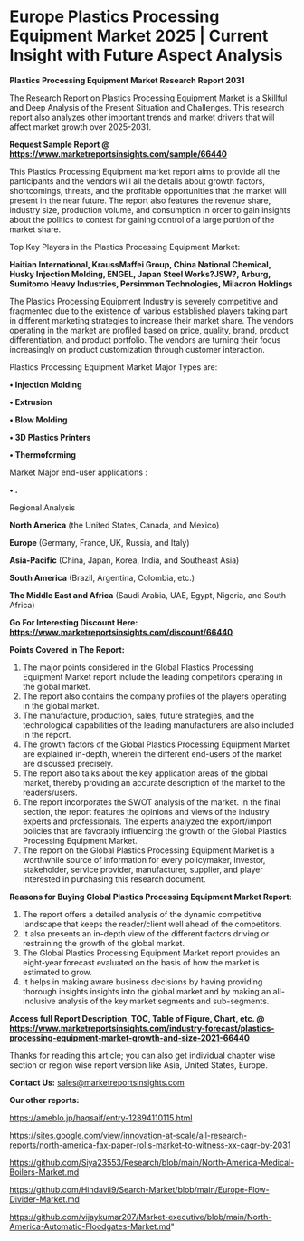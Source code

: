# Europe Plastics Processing Equipment Market 2025 | Current Insight with Future Aspect Analysis

<strong>Plastics Processing Equipment Market Research Report 2031</strong>

The Research Report on Plastics Processing Equipment Market is a Skillful and Deep Analysis of the Present Situation and Challenges. This research report also analyzes other important trends and market drivers that will affect market growth over 2025-2031.

<strong>Request Sample Report @ <a href=https://www.marketreportsinsights.com/sample/66440>https://www.marketreportsinsights.com/sample/66440</a></strong>

This Plastics Processing Equipment market report aims to provide all the participants and the vendors will all the details about growth factors, shortcomings, threats, and the profitable opportunities that the market will present in the near future. The report also features the revenue share, industry size, production volume, and consumption in order to gain insights about the politics to contest for gaining control of a large portion of the market share.

Top Key Players in the Plastics Processing Equipment Market:

<strong>Haitian International, KraussMaffei Group, China National Chemical, Husky Injection Molding, ENGEL, Japan Steel Works?JSW?, Arburg, Sumitomo Heavy Industries, Persimmon Technologies, Milacron Holdings</strong>

The Plastics Processing Equipment Industry is severely competitive and fragmented due to the existence of various established players taking part in different marketing strategies to increase their market share. The vendors operating in the market are profiled based on price, quality, brand, product differentiation, and product portfolio. The vendors are turning their focus increasingly on product customization through customer interaction.

Plastics Processing Equipment Market Major Types are:

<strong>• Injection Molding

• Extrusion

• Blow Molding

• 3D Plastics Printers

• Thermoforming</strong>

Market Major end-user applications :

<strong>• .</strong>

Regional Analysis

</u><strong><b>North America</b></strong> (the United States, Canada, and Mexico)

<strong><b>Europe </b></strong>(Germany, France, UK, Russia, and Italy)

<strong><b>Asia-Pacific</b></strong> (China, Japan, Korea, India, and Southeast Asia)

<strong><b>South America</b></strong> (Brazil, Argentina, Colombia, etc.)

<strong><b>The Middle East and Africa</b></strong> (Saudi Arabia, UAE, Egypt, Nigeria, and South Africa)

<strong>Go For Interesting Discount Here: <a href=https://www.marketreportsinsights.com/discount/66440>https://www.marketreportsinsights.com/discount/66440</a></strong>

<strong>Points Covered in The Report:</strong>
<ol>
  <li>The major points considered in the Global Plastics Processing Equipment Market report include the leading competitors operating in the global market.</li>
  <li>The report also contains the company profiles of the players operating in the global market.</li>
  <li>The manufacture, production, sales, future strategies, and the technological capabilities of the leading manufacturers are also included in the report.</li>
  <li>The growth factors of the Global Plastics Processing Equipment Market are explained in-depth, wherein the different end-users of the market are discussed precisely.</li>
  <li>The report also talks about the key application areas of the global market, thereby providing an accurate description of the market to the readers/users.</li>
  <li>The report incorporates the SWOT analysis of the market. In the final section, the report features the opinions and views of the industry experts and professionals. The experts analyzed the export/import policies that are favorably influencing the growth of the Global Plastics Processing Equipment Market.</li>
  <li>The report on the Global Plastics Processing Equipment Market is a worthwhile source of information for every policymaker, investor, stakeholder, service provider, manufacturer, supplier, and player interested in purchasing this research document.</li>
</ol>
<strong>Reasons for Buying Global Plastics Processing Equipment Market Report:</strong>

<ol>
  <li>The report offers a detailed analysis of the dynamic competitive landscape that keeps the reader/client well ahead of the competitors.</li>
  <li>It also presents an in-depth view of the different factors driving or restraining the growth of the global market.</li>
  <li>The Global Plastics Processing Equipment Market report provides an eight-year forecast evaluated on the basis of how the market is estimated to grow.</li>
  <li>It helps in making aware business decisions by having providing thorough insights insights into the global market and by making an all-inclusive analysis of the key market segments and sub-segments.</li>
</ol>
<strong>Access full Report Description, TOC, Table of Figure, Chart, etc. @ <a href=https://www.marketreportsinsights.com/industry-forecast/plastics-processing-equipment-market-growth-and-size-2021-66440>https://www.marketreportsinsights.com/industry-forecast/plastics-processing-equipment-market-growth-and-size-2021-66440</a></strong>


Thanks for reading this article; you can also get individual chapter wise section or region wise report version like Asia, United States, Europe.

<strong>Contact Us:</strong>
sales@marketreportsinsights.com

<strong>Our other reports:</strong>

<a href=https://ameblo.jp/haqsaif/entry-12894110115.html>https://ameblo.jp/haqsaif/entry-12894110115.html</a>

<a href=https://sites.google.com/view/innovation-at-scale/all-research-reports/north-america-fax-paper-rolls-market-to-witness-xx-cagr-by-2031>https://sites.google.com/view/innovation-at-scale/all-research-reports/north-america-fax-paper-rolls-market-to-witness-xx-cagr-by-2031</a>

<a href=https://github.com/Siya23553/Research/blob/main/North-America-Medical-Boilers-Market.md>https://github.com/Siya23553/Research/blob/main/North-America-Medical-Boilers-Market.md</a>

<a href=https://github.com/Hindavii9/Search-Market/blob/main/Europe-Flow-Divider-Market.md>https://github.com/Hindavii9/Search-Market/blob/main/Europe-Flow-Divider-Market.md</a>

<a href=https://github.com/vijaykumar207/Market-executive/blob/main/North-America-Automatic-Floodgates-Market.md>https://github.com/vijaykumar207/Market-executive/blob/main/North-America-Automatic-Floodgates-Market.md</a>"
